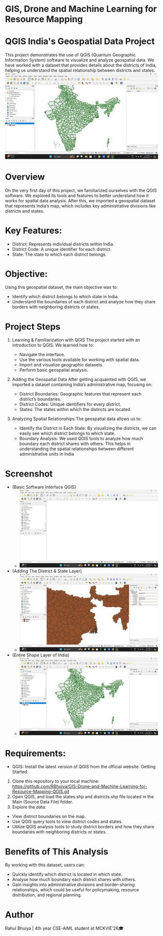 # GIS, Drone and Machine Learning for Resource Mapping 
# QGIS India's Geospatial Data Project
This project demonstrates the use of QGIS (Quantum Geographic Information System) software to visualize and analyze geospatial data. We have worked with a dataset that provides details about the districts of India, helping us understand the spatial relationship between districts and states.
![A-1-3](https://github.com/RBhuiya/GIS-Drone-and-Machine-Learning-for-Resource-Mapping/blob/5228f2917970fed0d78ffc7a2327687a769a8196/Screenshot/A-1-3.jpg)

# Overview
On the very first day of this project, we familiarized ourselves with the QGIS software. We explored its tools and features to better understand how it works for spatial data analysis. After this, we imported a geospatial dataset that represents India’s map, which includes key administrative divisions like districts and states.

# Key Features:
- District: Represents individual districts within India.
- District Code: A unique identifier for each district.
- State: The state to which each district belongs.

# Objective:
Using this geospatial dataset, the main objective was to:
- Identify which district belongs to which state in India.
- Understand the boundaries of each district and analyze how they share borders with neighboring districts or states.

# Project Steps
1. Learning & Familiarization with QGIS
   The project started with an introduction to QGIS. We learned how to:
     - Navigate the interface.
     - Use the various tools available for working with spatial data.
     - Import and visualize geographic datasets.
     - Perform basic geospatial analysis.

2. Adding the Geospatial Data
After getting acquainted with QGIS, we imported a dataset containing India’s administrative map, focusing on:
     - District Boundaries: Geographic features that represent each district’s boundaries.
     - District Codes: Unique identifiers for every district.
     - States: The states within which the districts are located.

3. Analyzing Spatial Relationships
The geospatial data allows us to:
     - Identify the District in Each State: By visualizing the districts, we can easily see which district belongs to which state.
     - Boundary Analysis: We used QGIS tools to analyze how much boundary each district shares with others. This helps in understanding the spatial relationships between different administrative units in India

# Screenshot
- (Basic Software Interface QGIS) 
   - ![A-1-1](https://github.com/RBhuiya/GIS-Drone-and-Machine-Learning-for-Resource-Mapping/blob/dc7b7e80bf6f31dcd3dac2f7df975c6e81ec068b/Screenshot/A-1-1.png)
- (Adding The District & State Layer)
   - ![A-1-2](https://github.com/RBhuiya/GIS-Drone-and-Machine-Learning-for-Resource-Mapping/blob/1d5e195911a5d99744aa481dabd19b3d9ea396d5/Screenshot/A-1-2.png)
- (Entire Shape Layer of India)
   - ![A-1-3](https://github.com/RBhuiya/GIS-Drone-and-Machine-Learning-for-Resource-Mapping/blob/5228f2917970fed0d78ffc7a2327687a769a8196/Screenshot/A-1-3.jpg)

# Requirements:
- QGIS: Install the latest version of QGIS from the official website.
Getting Started:
1.	Clone this repository to your local machine: https://github.com/RBhuiya/GIS-Drone-and-Machine-Learning-for-Resource-Mapping-QGIS.git 
2.	Open QGIS, and load the states.shp and districts.shp file located in the Main (Source Data File) folder.
3.	Explore the data:
  - View district boundaries on the map.
  - Use QGIS query tools to view district codes and states.
  - Utilize QGIS analysis tools to study district borders and how they share boundaries with neighboring districts or states.

# Benefits of This Analysis
By working with this dataset, users can:
- Quickly identify which district is located in which state.
- Analyse how much boundary each district shares with others.
- Gain insights into administrative divisions and border-sharing relationships, which could be useful for policymaking, resource distribution, and regional planning.

# Author
Rahul Bhuiya | 4th year CSE-AIML student at MCKVIE'26🎓


